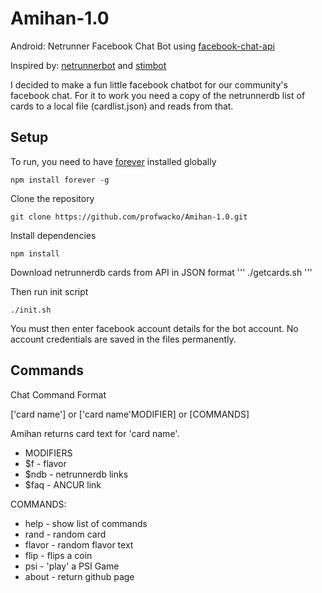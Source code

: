 # Amihan-1.0
Android: Netrunner Facebook Chat Bot using [facebook-chat-api](https://www.npmjs.com/package/facebook-chat-api)

Inspired by: [netrunnerbot](https://github.com/b0wmz1337/redditbots/tree/master/netrunnerbot) and [stimbot](https://github.com/dodgepong/stimbot)

I decided to make a fun little facebook chatbot for our community's facebook chat. For it to work you need a copy of the netrunnerdb list of cards to a local file (cardlist.json) and reads from that.

## Setup

To run, you need to have [forever](https://www.npmjs.com/package/forever) installed globally

```
npm install forever -g
```

Clone the repository

```
git clone https://github.com/profwacko/Amihan-1.0.git
```

Install dependencies

```
npm install
```

Download netrunnerdb cards from API in JSON format
'''
./getcards.sh
'''

Then run init script
```
./init.sh
```

You must then enter facebook account details for the bot account. No account credentials are saved in the files permanently.

## Commands

Chat Command Format

['card name'] or ['card name'MODIFIER] or [COMMANDS]

Amihan returns card text for 'card name'.

+ MODIFIERS
+ $f - flavor
+ $ndb - netrunnerdb links
+ $faq - ANCUR link

COMMANDS:
+ help - show list of commands
+ rand - random card
+ flavor - random flavor text
+ flip - flips a coin
+ psi - 'play' a PSI Game
+ about - return github page
